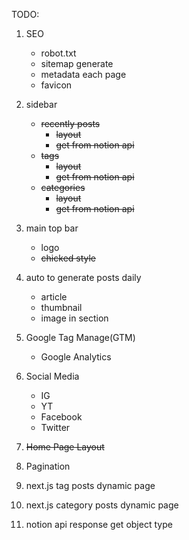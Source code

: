 

TODO:
1. SEO
    - robot.txt
    - sitemap generate
    - metadata each page
    - favicon

2. sidebar
    - ~~recently posts~~
        - ~~layout~~
        - ~~get from notion api~~
    - ~~tags~~ 
        - ~~layout~~
        - ~~get from notion api~~
    - ~~categories~~
        - ~~layout~~
        - ~~get from notion api~~

3. main top bar
    - logo
    - ~~chicked style~~ 

4. auto to generate posts daily
    - article
    - thumbnail
    - image in section

5. Google Tag Manage(GTM)
    - Google Analytics

6. Social Media
    - IG
    - YT
    - Facebook
    - Twitter

7. ~~Home Page Layout~~

8. Pagination

9. next.js tag posts dynamic page

10. next.js category posts dynamic page

11. notion api response get object type
